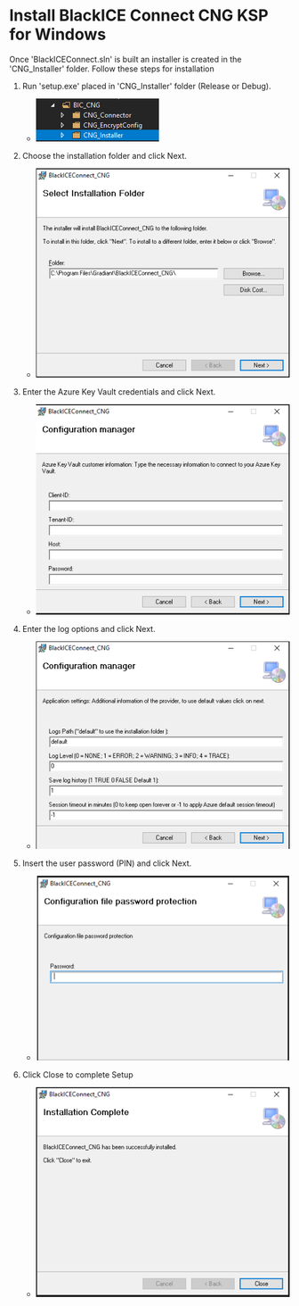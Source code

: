 # Install BlackICE Connect CNG KSP for Windows 

Once 'BlackICEConnect.sln' is built an installer is created in the 'CNG_Installer' folder. Follow these steps for installation

1. Run 'setup.exe' placed in 'CNG_Installer' folder (Release or Debug).
    - ![cng_installer dir tree](img/cng_installer_dirtree.png)

2. Choose the installation folder and click Next.
    - ![CNG installation folder](img/cng_installation_folder.png)

3. Enter the Azure Key Vault credentials and click Next.
    - ![CNG AKV credentials](img/cng_akv_credentials.png)

4. Enter the log options and click Next.
    - ![CNG log options](img/cng_log_options.png)

5. Insert the user password (PIN) and click Next.
    - ![CNG user password](img/cng_user_password.png)

6. Click Close to complete Setup
    - ![CNG close setup](img/cng_close_setup.png)
